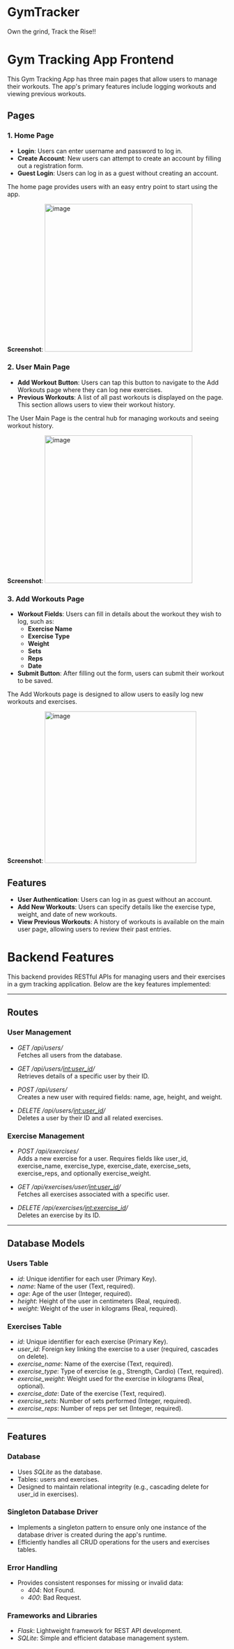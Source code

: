 # GymTracker
Own the grind, Track the Rise!!

# Gym Tracking App Frontend

This Gym Tracking App has three main pages that allow users to manage their workouts. The app's primary features include logging workouts and viewing previous workouts.

## Pages

### 1. **Home Page**
   - **Login**: Users can enter username and password to log in.
   - **Create Account**: New users can attempt to create an account by filling out a registration form.
   - **Guest Login**: Users can log in as a guest without creating an account.

   The home page provides users with an easy entry point to start using the app.

   **Screenshot**:
   <img width="339/2" alt="image" src="https://github.com/user-attachments/assets/b340384e-627e-4d56-8103-0d16fccf389a">

### 2. **User Main Page**
   - **Add Workout Button**: Users can tap this button to navigate to the Add Workouts page where they can log new exercises.
   - **Previous Workouts**: A list of all past workouts is displayed on the page. This section allows users to view their workout history.

   The User Main Page is the central hub for managing workouts and seeing workout history.

   **Screenshot**:
<img width="339/2" alt="image" src="https://github.com/user-attachments/assets/1c099fdf-530d-49d3-8b23-8d472f2c6c78">

### 3. **Add Workouts Page**
   - **Workout Fields**: Users can fill in details about the workout they wish to log, such as:
     - **Exercise Name**
     - **Exercise Type**
     - **Weight**
     - **Sets**
     - **Reps**
     - **Date**
   - **Submit Button**: After filling out the form, users can submit their workout to be saved.

   The Add Workouts page is designed to allow users to easily log new workouts and exercises.

   **Screenshot**:
<img width="348/2" alt="image" src="https://github.com/user-attachments/assets/ece5b051-fa53-48ef-9161-2848ba65d7de">

## Features

- **User Authentication**: Users can log in as guest without an account.
- **Add New Workouts**: Users can specify details like the exercise type, weight, and date of new workouts.
- **View Previous Workouts**: A history of workouts is available on the main user page, allowing users to review their past entries.



# Backend Features

This backend provides RESTful APIs for managing users and their exercises in a gym tracking application. Below are the key features implemented:

---

## Routes

### User Management
- *GET /api/users/*  
  Fetches all users from the database.

- *GET /api/users/<int:user_id>/*  
  Retrieves details of a specific user by their ID.

- *POST /api/users/*  
  Creates a new user with required fields: name, age, height, and weight.

- *DELETE /api/users/<int:user_id>/*  
  Deletes a user by their ID and all related exercises.

### Exercise Management
- *POST /api/exercises/*  
  Adds a new exercise for a user. Requires fields like user_id, exercise_name, exercise_type, exercise_date, exercise_sets, exercise_reps, and optionally exercise_weight.

- *GET /api/exercises/user/<int:user_id>/*  
  Fetches all exercises associated with a specific user.

- *DELETE /api/exercises/<int:exercise_id>/*  
  Deletes an exercise by its ID.

---

## Database Models

### Users Table
- *id*: Unique identifier for each user (Primary Key).  
- *name*: Name of the user (Text, required).  
- *age*: Age of the user (Integer, required).  
- *height*: Height of the user in centimeters (Real, required).  
- *weight*: Weight of the user in kilograms (Real, required).  

### Exercises Table
- *id*: Unique identifier for each exercise (Primary Key).  
- *user_id*: Foreign key linking the exercise to a user (required, cascades on delete).  
- *exercise_name*: Name of the exercise (Text, required).  
- *exercise_type*: Type of exercise (e.g., Strength, Cardio) (Text, required).  
- *exercise_weight*: Weight used for the exercise in kilograms (Real, optional).  
- *exercise_date*: Date of the exercise (Text, required).  
- *exercise_sets*: Number of sets performed (Integer, required).  
- *exercise_reps*: Number of reps per set (Integer, required).  

---

## Features

### Database
- Uses *SQLite* as the database.
- Tables: users and exercises.
- Designed to maintain relational integrity (e.g., cascading delete for user_id in exercises).

### Singleton Database Driver
- Implements a singleton pattern to ensure only one instance of the database driver is created during the app's runtime.
- Efficiently handles all CRUD operations for the users and exercises tables.

### Error Handling
- Provides consistent responses for missing or invalid data:
  - *404*: Not Found.
  - *400*: Bad Request.

### Frameworks and Libraries
- *Flask*: Lightweight framework for REST API development.
- *SQLite*: Simple and efficient database management system.


